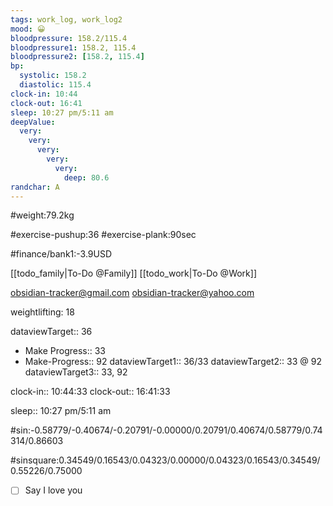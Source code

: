 ```yaml
---
tags: work_log, work_log2
mood: 😀
bloodpressure: 158.2/115.4
bloodpressure1: 158.2, 115.4
bloodpressure2: [158.2, 115.4]
bp:
  systolic: 158.2
  diastolic: 115.4
clock-in: 10:44
clock-out: 16:41
sleep: 10:27 pm/5:11 am
deepValue:
  very:
    very:
      very:
        very:
          very:
            deep: 80.6
randchar: A
---
```


#weight:79.2kg

#exercise-pushup:36
#exercise-plank:90sec

#finance/bank1:-3.9USD

[[todo_family|To-Do @Family]]
[[todo_work|To-Do @Work]]

obsidian-tracker@gmail.com
obsidian-tracker@yahoo.com

weightlifting: 18

dataviewTarget:: 36

- Make Progress:: 33
- Make-Progress:: 92
  dataviewTarget1:: 36/33
  dataviewTarget2:: 33 @ 92
  dataviewTarget3:: 33, 92

clock-in:: 10:44:33
clock-out:: 16:41:33

sleep:: 10:27 pm/5:11 am

#sin:-0.58779/-0.40674/-0.20791/-0.00000/0.20791/0.40674/0.58779/0.74314/0.86603

#sinsquare:0.34549/0.16543/0.04323/0.00000/0.04323/0.16543/0.34549/0.55226/0.75000

- [ ] Say I love you
